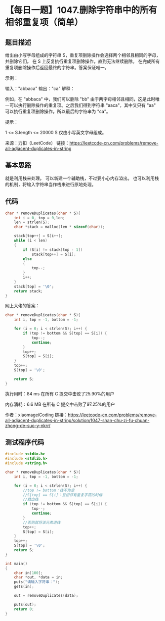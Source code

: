 # 【每日一题】1047.删除字符串中的所有相邻重复项（简单）

## 题目描述

给出由小写字母组成的字符串 S，重复项删除操作会选择两个相邻且相同的字母，并删除它们。
在 S 上反复执行重复项删除操作，直到无法继续删除。
在完成所有重复项删除操作后返回最终的字符串。答案保证唯一。

示例：

输入："abbaca"
输出："ca"
解释：

例如，在 "abbaca" 中，我们可以删除 "bb" 由于两字母相邻且相同，这是此时唯一可以执行删除操作的重复项。之后我们得到字符串 "aaca"，其中又只有 "aa" 可以执行重复项删除操作，所以最后的字符串为 "ca"。
 

提示：

1 <= S.length <= 20000
S 仅由小写英文字母组成。

来源：力扣（LeetCode）
链接：https://leetcode-cn.com/problems/remove-all-adjacent-duplicates-in-string

## 基本思路

就是利用栈来处理。
可以新建一个辅助栈，不过要小心内存溢出。
也可以利用栈的机制，将输入字符串当作栈来进行原地处理。

## 代码

```c
char * removeDuplicates(char * S){
    int i = 0, top = 0,len;
    len = strlen(S);
    char *stack = malloc(len * sizeof(char));

    stack[top++] = S[i++];
    while (i < len)
    {
        if (S[i] != stack[top - 1])
            stack[top++] = S[i];
        else
        {
            top--;
        }
        i++;
    }
    stack[top] = '\0';
    return stack;
}
```

网上大佬的答案：
```c
char * removeDuplicates(char * S){
    int i, top = -1, bottom = -1;

    for (i = 0; i < strlen(S); i++) {
        if (top != bottom && S[top] == S[i]) {
            top--;
            continue;
        }
        top++;
        S[top] = S[i];
    }
    top++;
    S[top] = '\0';

    return S;
}
```

执行用时：84 ms
在所有 C 提交中击败了25.90%的用户

内存消耗：6.6 MB
在所有 C 提交中击败了97.25%的用户

作者：xiaomageiCoding
链接：https://leetcode-cn.com/problems/remove-all-adjacent-duplicates-in-string/solution/1047-shan-chu-zi-fu-chuan-zhong-de-suo-y-nkrr/

## 测试程序代码

```c
#include <stdio.h>
#include <stdlib.h>
#include <string.h>

char * removeDuplicates(char * S){
    int i, top = -1, bottom = -1;

    for (i = 0; i < strlen(S); i++) {
        //top != bottom：栈不为空
        //S[top] == S[i]：且相邻有重复字符的时候
        //就出栈
        if (top != bottom && S[top] == S[i]) {
            top--;
            continue;
        }
        //否则就将该元素进栈
        top++;
        S[top] = S[i];
    }
    top++;
    S[top] = '\0';
    return S;
}

int main()
{
    char in[100];
    char *out, *data = in;
    puts("请输入字符串：");
    gets(in);

    out = removeDuplicates(data);

    puts(out);
    return 0;
}
```